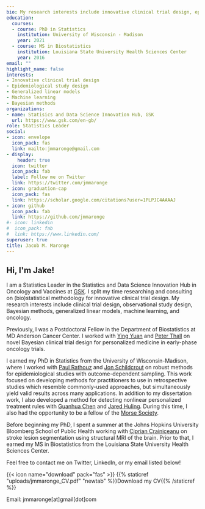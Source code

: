 ```yaml
---
bio: My research interests include innovative clinical trial design, epidemiological study design, generalized linear models, machine learning, and Bayesian methods
education:
  courses:
  - course: PhD in Statistics
    institution: University of Wisconsin - Madison
    year: 2021
  - course: MS in Biostatistics
    institution: Louisiana State University Health Sciences Center
    year: 2016
email: ""
highlight_name: false
interests:
- Innovative clinical trial design
- Epidemiological study design
- Generalized linear models
- Machine learning
- Bayesian methods
organizations:
- name: Statisics and Data Science Innovation Hub, GSK
  url: https://www.gsk.com/en-gb/
role: Statistics Leader
social:
- icon: envelope
  icon_pack: fas
  link: mailto:jmmaronge@gmail.com
- display:
    header: true
  icon: twitter
  icon_pack: fab
  label: Follow me on Twitter
  link: https://twitter.com/jmmaronge
- icon: graduation-cap
  icon_pack: fas
  link: https://scholar.google.com/citations?user=1PLPJC4AAAAJ
- icon: github
  icon_pack: fab
  link: https://github.com/jmmaronge
#- icon: linkedin
#  icon_pack: fab
#  link: https://www.linkedin.com/
superuser: true
title: Jacob M. Maronge
---
```


## Hi, I'm Jake!

I am a Statistics Leader in the Statistics and Data Science Innovation Hub in Oncology and Vaccines at [GSK](https://www.gsk.com/en-gb/). I split my time researching and consulting on (bio)statistical methodology for innovative clinical trial design. My research interests include clinical trial design, observational study design, Bayesian methods, generalized linear models, machine learning, and oncology.

Previously, I was a Postdoctoral Fellow in the Department of Biostatistics at MD Anderson Cancer Center. I worked with [Ying Yuan](https://faculty.mdanderson.org/profiles/ying_yuan.html) and [Peter Thall](https://faculty.mdanderson.org/profiles/peter_thall.html) on novel Bayesian clinical trial design for personalized medicine in early-phase oncology trials.

I earned my PhD in Statistics from the University of Wisconsin-Madison, where I worked with [Paul Rathouz](https://dellmed.utexas.edu/directory/paul-rathouz) and [Jon Schildcrout](https://biostat.app.vumc.org/wiki/Main/JonathanSchildcrout) on robust methods for epidemiological studies with outcome-dependent sampling. This work focused on developing methods for practitioners to use in retrospective studies which resemble commonly-used approaches, but simultaneously yield valid results across many applications. In addition to my dissertation work, I also developed a method for detecting nonlinear personalized treatment rules with [Guanhua Chen](https://biostat.wiscweb.wisc.edu/staff/chen-guanhua/) and [Jared Huling](https://directory.sph.umn.edu/bio/sph-a-z/jared-huling). During this time, I also had the opportunity to be a fellow of the [Morse Society](https://www.waisman.wisc.edu/administrative-core/morse-society/).  

Before beginning my PhD, I spent a summer at the Johns Hopkins University Bloomberg School of Public Health working with [Ciprian Crainiceanu](https://www.jhsph.edu/faculty/directory/profile/1442/ciprian-m-crainiceanu) on stroke lesion segmentation using structural MRI of the brain. Prior to that, I earned my MS in Biostatistics from the Louisiana State University Health Sciences Center.

Feel free to contact me on Twitter, LinkedIn, or my email listed below!

{{< icon name="download" pack="fas" >}} {{% staticref "uploads/jmmaronge_CV.pdf" "newtab" %}}Download my CV{{% /staticref %}}

Email: jmmaronge[at]gmail[dot]com
